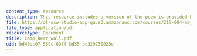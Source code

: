 ```yaml
---
content_type: resource
description: This resource includes a version of the poem is provided by Thomas Campion.
file: https://ol-ocw-studio-app-qa.s3.amazonaws.com/courses/21l-004-major-poets-fall-2001/bd43ec07559c637fbd55bc329730023e_camp_herr_wall.pdf
file_type: application/pdf
resourcetype: Document
title: camp_herr_wall.pdf
uid: bd43ec07-559c-637f-bd55-bc329730023e
---
```

